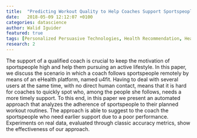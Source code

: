 ```yaml
---
title:  "Predicting Workout Quality to Help Coaches Support Sportspeople"
date:   2018-05-09 12:12:07 +0100
categories: datascience
author: Walid Iguider
featured: true
tags: [Personalized Persuasive Technologies, Health Recommendation, Healthy Lifestyle, eCoaching, Motivation]
research: 2
---
```


The support of a qualified coach is crucial to keep the motivation of
sportspeople high and help them pursuing an active lifestyle. In this
paper, we discuss the scenario in which a coach follows sportspeople
remotely by means of an eHealth platform, named u4fit. Having
to deal with several users at the same time, with no direct human
contact, means that it is hard for coaches to quickly spot who,
among the people she follows, needs a more timely support. To this
end, in this paper we present an automated approach that analyzes
the adherence of sportspeople to their planned workout routines.
The approach is able to suggest to the coach the sportspeople who
need earlier support due to a poor performance. Experiments on
real data, evaluated through classic accuracy metrics, show the
effectiveness of our approach.
